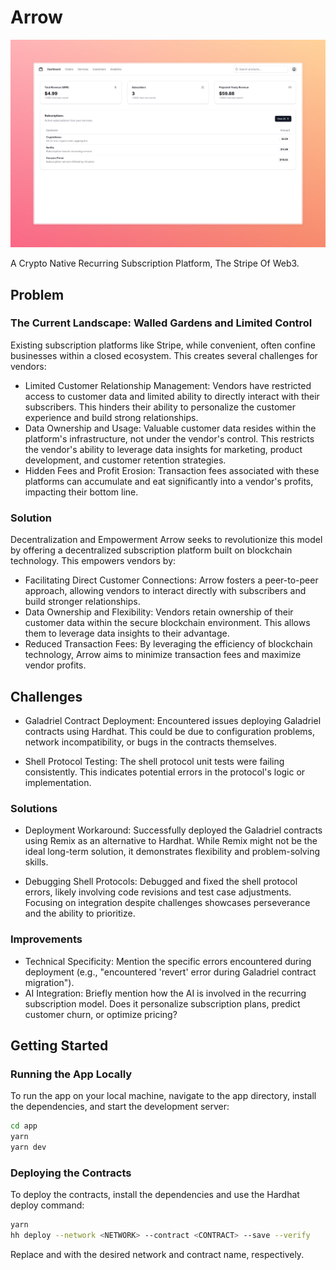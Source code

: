 # Arrow

![arrow-hero](./assets/hero.jpeg)

A Crypto Native Recurring Subscription Platform, The Stripe Of Web3.

## Problem

### The Current Landscape: Walled Gardens and Limited Control

Existing subscription platforms like Stripe, while convenient, often confine businesses within a closed ecosystem. This creates several challenges for vendors:

* Limited Customer Relationship Management: Vendors have restricted access to customer data and limited ability to directly interact with their subscribers. This hinders their ability to personalize the customer experience and build strong relationships.
* Data Ownership and Usage: Valuable customer data resides within the platform's infrastructure, not under the vendor's control. This restricts the vendor's ability to leverage data insights for marketing, product development, and customer retention strategies.
* Hidden Fees and Profit Erosion: Transaction fees associated with these platforms can accumulate and eat significantly into a vendor's profits, impacting their bottom line.

### Solution

Decentralization and Empowerment
Arrow seeks to revolutionize this model by offering a decentralized subscription platform built on blockchain technology. This empowers vendors by:

* Facilitating Direct Customer Connections: Arrow fosters a peer-to-peer approach, allowing vendors to interact directly with subscribers and build stronger relationships.
* Data Ownership and Flexibility: Vendors retain ownership of their customer data within the secure blockchain environment. This allows them to leverage data insights to their advantage.
* Reduced Transaction Fees: By leveraging the efficiency of blockchain technology, Arrow aims to minimize transaction fees and maximize vendor profits.

## Challenges

* Galadriel Contract Deployment: Encountered issues deploying Galadriel contracts using Hardhat. This could be due to configuration problems, network incompatibility, or bugs in the contracts themselves.

* Shell Protocol Testing: The shell protocol unit tests were failing consistently. This indicates potential errors in the protocol's logic or implementation.

### Solutions

* Deployment Workaround: Successfully deployed the Galadriel contracts using Remix as an alternative to Hardhat. While Remix might not be the ideal long-term solution, it demonstrates flexibility and problem-solving skills.

* Debugging Shell Protocols: Debugged and fixed the shell protocol errors, likely involving code revisions and test case adjustments. Focusing on integration despite challenges showcases perseverance and the ability to prioritize.

### Improvements

* Technical Specificity: Mention the specific errors encountered during deployment (e.g., "encountered 'revert' error during Galadriel contract migration").
* AI Integration: Briefly mention how the AI is involved in the recurring subscription model. Does it personalize subscription plans, predict customer churn, or optimize pricing?

## Getting Started

### Running the App Locally

To run the app on your local machine, navigate to the app directory, install the dependencies, and start the development server:

```sh
cd app
yarn
yarn dev
```

### Deploying the Contracts

To deploy the contracts, install the dependencies and use the Hardhat deploy command:

```sh
yarn
hh deploy --network <NETWORK> --contract <CONTRACT> --save --verify
```

Replace <NETWORK> and <CONTRACT> with the desired network and contract name, respectively.
